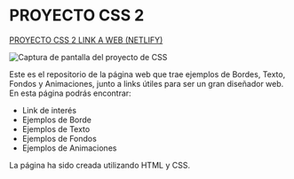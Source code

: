# PROYECTO CSS 2

[PROYECTO CSS 2 LINK A WEB (NETLIFY)](https://css-example-project.netlify.app/)

![Captura de pantalla del proyecto de CSS]()

Este es el repositorio de la página web que trae ejemplos de Bordes, Texto, Fondos y Animaciones, junto a links útiles para ser un gran diseñador web.
En esta página podrás encontrar:

- Link de interés
- Ejemplos de Borde
- Ejemplos de Texto
- Ejemplos de Fondos
- Ejemplos de Animaciones

La página ha sido creada utilizando HTML y CSS.
